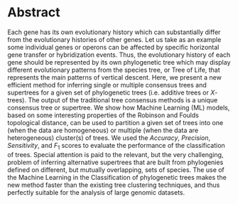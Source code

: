 # Abstract

Each gene has its own evolutionary history which can substantially differ from the evolutionary histories of other genes. Let us take as an example some individual genes or operons can be affected by specific horizontal gene transfer or hybridization events. Thus, the evolutionary history of each gene should be represented by its own phylogenetic tree which may display different evolutionary patterns from the species tree, or Tree of Life, that represents the main patterns of vertical descent. Here, we present a new efficient method for inferring single or multiple consensus trees and supertrees for a given set of phylogenetic trees (i.e. additive trees or _X_-trees). The output of the traditional tree consensus methods is a unique consensus tree or supertree. We show how Machine Learning (ML) models, based on some interesting properties of the Robinson and Foulds topological distance, can be used to partition a given set of trees into one (when the data are homogeneous) or multiple (when the data are heterogeneous) cluster(s) of trees. We used the $Accuracy$, _Precision_, _Sensitivity_, and _F_<sub>1</sub> scores to evaluate the performance of the classification of trees. Special attention is paid to the relevant, but the very challenging, problem of inferring alternative supertrees that are built from phylogenies defined on different, but mutually overlapping, sets of species. 
The use of the Machine Learning in the Classification of phylogenetic trees makes the new method faster than the existing tree clustering techniques, and thus perfectly suitable for the analysis of large genomic datasets.
